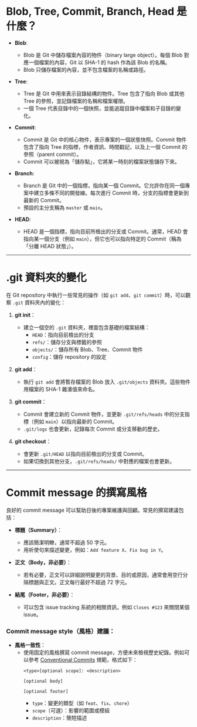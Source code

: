 # Blob, Tree, Commit, Branch, Head 是什麼？

- **Blob**:
  - Blob 是 Git 中儲存檔案內容的物件（binary large object）。每個 Blob 對應一個檔案的內容，Git 以 SHA-1 的 hash 作為該 Blob 的名稱。
  - Blob 只儲存檔案的內容，並不包含檔案的名稱或路徑。

- **Tree**:
  - Tree 是 Git 中用來表示目錄結構的物件。Tree 包含了指向 Blob 或其他 Tree 的參照，並記錄檔案的名稱和檔案權限。
  - 一個 Tree 代表目錄中的一個快照，並能追蹤目錄中檔案和子目錄的變化。

- **Commit**:
  - Commit 是 Git 中的核心物件，表示專案的一個狀態快照。Commit 物件包含了指向 Tree 的指標，作者資訊、時間戳記，以及上一個 Commit 的參照（parent commit）。
  - Commit 可以被視為「儲存點」，它將某一時刻的檔案狀態儲存下來。

- **Branch**:
  - Branch 是 Git 中的一個指標，指向某一個 Commit。它允許你在同一個專案中建立多條不同的開發線。每次進行 Commit 時，分支的指標會更新到最新的 Commit。
  - 預設的主分支稱為 `master` 或 `main`。

- **HEAD**:
  - HEAD 是一個指標，指向目前所檢出的分支或 Commit。通常，HEAD 會指向某一個分支（例如 `main`），但它也可以指向特定的 Commit（稱為「分離 HEAD 狀態」）。

---

# .git 資料夾的變化

在 Git repository 中執行一些常見的操作（如 `git add`、`git commit`）時，可以觀察 `.git` 資料夾內的變化：

1. **git init**：
   - 建立一個空的 `.git` 資料夾，裡面包含基礎的檔案結構：
     - `HEAD`：指向目前檢出的分支
     - `refs/`：儲存分支與標籤的參照
     - `objects/`：儲存所有 Blob、Tree、Commit 物件
     - `config`：儲存 repository 的設定

2. **git add**：
   - 執行 `git add` 會將暫存檔案的 Blob 放入 `.git/objects` 資料夾。這些物件用檔案的 SHA-1 雜湊值來命名。

3. **git commit**：
   - Commit 會建立新的 Commit 物件，並更新 `.git/refs/heads` 中的分支指標（例如 `main`）以指向最新的 Commit。
   - `.git/logs` 也會更新，記錄每次 Commit 或分支移動的歷史。

4. **git checkout**：
   - 會更新 `.git/HEAD` 以指向目前檢出的分支或 Commit。
   - 如果切換到其他分支，`.git/refs/heads/` 中對應的檔案也會更新。

---

# Commit message 的撰寫風格

良好的 commit message 可以幫助日後的專案維護與回顧。常見的撰寫建議包括：

- **標題（Summary）**：
  - 應該簡潔明瞭，通常不超過 50 字元。
  - 用祈使句來描述變更，例如：`Add feature X`、`Fix bug in Y`。
  
- **正文（Body，非必要）**：
  - 若有必要，正文可以詳細說明變更的背景、目的或原因，通常會用空行分隔標題與正文。正文每行最好不超過 72 字元。
  
- **結尾（Footer，非必要）**：
  - 可以包含 issue tracking 系統的相關資訊，例如 `Closes #123` 來關閉某個 issue。

### Commit message style（風格）建議：

- **風格一致性**：
  - 使用固定的風格撰寫 commit message，方便未來檢視歷史紀錄。例如可以參考 [Conventional Commits](https://www.conventionalcommits.org/) 規範，格式如下：
    ```
    <type>[optional scope]: <description>
    
    [optional body]
    
    [optional footer]
    ```
    - `type`：變更的類型（如 `feat`、`fix`、`chore`）
    - `scope`（可選）：影響的範圍或模組
    - `description`：簡短描述
